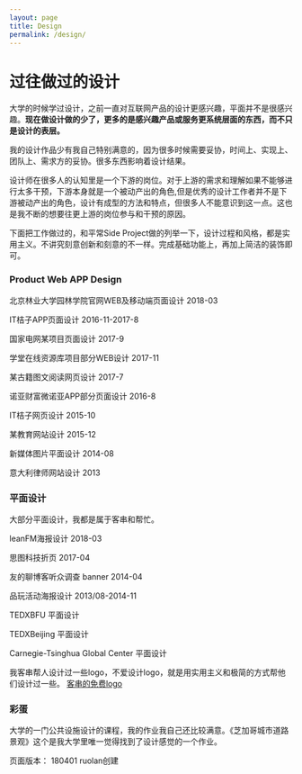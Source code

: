 ```yaml
---
layout: page
title: Design
permalink: /design/
---
```


# 过往做过的设计

大学的时候学过设计，之前一直对互联网产品的设计更感兴趣，平面并不是很感兴趣。**现在做设计做的少了，更多的是感兴趣产品或服务更系统层面的东西，而不只是设计的表层。**

我的设计作品少有我自己特别满意的，因为很多时候需要妥协，时间上、实现上、团队上、需求方的妥协。很多东西影响着设计结果。

设计师在很多人的认知里是一个下游的岗位。对于上游的需求和理解如果不能够进行太多干预，下游本身就是一个被动产出的角色,但是优秀的设计工作者并不是下游被动产出的角色，设计有成型的方法和特点，但很多人不能意识到这一点。这也是我不断的想要往更上游的岗位参与和干预的原因。

下面把工作做过的，和平常Side Project做的列举一下，设计过程和风格，都是实用主义。不讲究刻意创新和刻意的不一样。完成基础功能上，再加上简洁的装饰即可。

### Product Web APP Design
北京林业大学园林学院官网WEB及移动端页面设计 2018-03

IT桔子APP页面设计 2016-11-2017-8

国家电网某项目页面设计 2017-9

学堂在线资源库项目部分WEB设计 2017-11

某古籍图文阅读网页设计 2017-7

诺亚财富微诺亚APP部分页面设计 2016-8

IT桔子网页设计 2015-10

某教育网站设计 2015-12

新媒体图片平面设计 2014-08

意大利律师网站设计 2013


### 平面设计
大部分平面设计，我都是属于客串和帮忙。

leanFM海报设计 2018-03

思图科技折页 2017-04

友的聊博客听众调查 banner 2014-04

品玩活动海报设计 2013/08-2014-11

TEDXBFU 平面设计 

TEDXBeijing 平面设计

Carnegie-Tsinghua Global Center 平面设计

我客串帮人设计过一些logo，不爱设计logo，就是用实用主义和极简的方式帮他们设计过一些。
[客串的免费logo]([客串设计的免费LOGO](mweblib://15223884120931))

### 彩蛋 
大学的一门公共设施设计的课程，我的作业我自己还比较满意。《芝加哥城市道路景观》这个是我大学里唯一觉得找到了设计感觉的一个作业。

页面版本：
180401 ruolan创建

